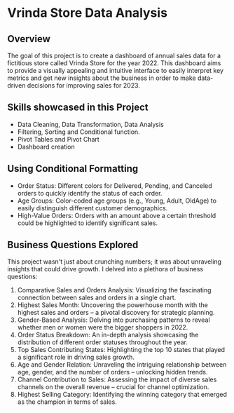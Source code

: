 # Vrinda Store Data Analysis 
## Overview
The goal of this project is to create a dashboard of annual sales data for a fictitious store called Vrinda Store for the year 2022. This dashboard aims to provide a visually appealing and intuitive interface to easily interpret key metrics and get new insights about the business in order to make data-driven decisions for improving sales for 2023.
## Skills showcased in this Project
- Data Cleaning, Data Transformation, Data Analysis
- Filtering, Sorting and Conditional function.
- Pivot Tables and Pivot Chart
- Dashboard creation
## Using Conditional Formatting
- Order Status: Different colors for Delivered, Pending, and Canceled orders to quickly identify the status of each order.
- Age Groups: Color-coded age groups (e.g., Young, Adult, OldAge) to easily distinguish different customer demographics.
- High-Value Orders: Orders with an amount above a certain threshold could be highlighted to identify significant sales.
## Business Questions Explored
This project wasn't just about crunching numbers; it was about unraveling insights that could drive growth. I delved into a plethora of business questions:
1. Comparative Sales and Orders Analysis: Visualizing the fascinating connection between sales and orders in a single chart.
2. Highest Sales Month: Uncovering the powerhouse month with the highest sales and orders – a pivotal discovery for strategic planning.
3. Gender-Based Analysis: Delving into purchasing patterns to reveal whether men or women were the bigger shoppers in 2022.
4. Order Status Breakdown: An in-depth analysis showcasing the distribution of different order statuses throughout the year.
5. Top Sales Contributing States: Highlighting the top 10 states that played a significant role in driving sales growth.
6. Age and Gender Relation: Unraveling the intriguing relationship between age, gender, and the number of orders – unlocking hidden trends.
7. Channel Contribution to Sales: Assessing the impact of diverse sales channels on the overall revenue – crucial for channel optimization.
8. Highest Selling Category: Identifying the winning category that emerged as the champion in terms of sales.
